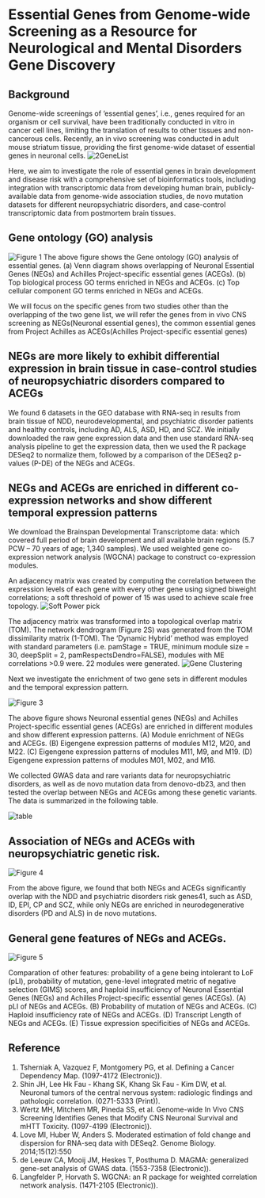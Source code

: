 # Essential Genes from Genome-wide Screening as a Resource for Neurological and Mental Disorders Gene Discovery








## Background
Genome-wide screenings of ‘essential genes’, i.e., genes required for an organism or cell survival, have been traditionally conducted in vitro in cancer cell lines, limiting the translation of results to other tissues and non-cancerous cells. Recently, an in vivo screening was conducted in adult mouse striatum tissue, providing the first genome-wide dataset of essential genes in neuronal cells.
![2GeneList](./Files/2GeneList.png)

Here, we aim to investigate the role of essential genes in brain development and disease risk with a comprehensive set of bioinformatics tools, including integration with transcriptomic data from developing human brain, publicly-available data from genome-wide association studies, de novo mutation datasets for different neuropsychiatric disorders, and case-control transcriptomic data from postmortem brain tissues.


## Gene ontology (GO) analysis
![Figure 1](./Files/Fig1.jpg)
The above figure shows the Gene ontology (GO) analysis of essential genes. (a) Venn diagram shows overlapping of Neuronal Essential Genes (NEGs) and Achilles Project-specific essential genes (ACEGs). (b) Top biological process GO terms enriched in NEGs and ACEGs. (c) Top cellular component GO terms enriched in NEGs and ACEGs.

We will focus on the specific genes from two studies other than the overlapping of the two gene list, we will refer the genes from in vivo CNS screening as NEGs(Neuronal essential genes), the common essential genes from Project Achilles as ACEGs(Achilles Project-specific essential genes)

##  NEGs are more likely to exhibit differential expression in brain tissue in case-control studies of neuropsychiatric disorders compared to ACEGs

We found 6 datasets in the GEO database with RNA-seq in results from brain tissue of NDD, neurodevelopmental, and psychiatric disorder patients and healthy controls, including AD, ALS, ASD, HD, and SCZ. We initially downloaded the raw gene expression data and then use standard RNA-seq analysis pipeline to get the expression data, then we used the R package DESeq2 to normalize them, followed by a comparison of the DESeq2 p-values (P-DE) of the NEGs and ACEGs.




## NEGs and ACEGs are enriched in different co-expression networks and show different temporal expression patterns

We download the Brainspan Developmental Transcriptome data: which covered full period of brain development and all available brain regions (5.7 PCW – 70 years of age; 1,340 samples). We used weighted gene co-expression network analysis (WGCNA) package to construct co-expression modules.

An adjacency matrix was created by computing the correlation between the expression levels of each gene with every other gene using signed biweight correlations; a soft threshold of power of 15 was used to achieve scale free topology.
![Soft Power pick](./Files/SoftPower.png)




The adjacency matrix was transformed into a topological overlap matrix (TOM). The network dendrogram (Figure 2S) was generated from the TOM dissimilarity matrix (1-TOM). The ‘Dynamic Hybrid’ method was employed with standard parameters (i.e. pamStage = TRUE, minimum module size = 30, deepSplit = 2, pamRespectsDendro=FALSE), modules with ME correlations >0.9 were. 22 modules were generated.
![Gene Clustering](./Files/GeneClustering.png)



Next we investigate the enrichment of two gene sets in different modules and the temporal expression pattern.

![Figure 3](./Files/Fig3.jpg)

The above figure shows Neuronal essential genes (NEGs) and Achilles Project-specific essential genes (ACEGs) are enriched in different modules and show different expression patterns. (A) Module enrichment of NEGs and ACEGs. (B) Eigengene expression patterns of modules M12, M20, and M22. (C) Eigengene expression patterns of modules M11, M9, and M19. (D) Eigengene expression patterns of modules M01, M02, and M16.

We collected GWAS data and rare variants data for neuropsychiatric disorders, as well as de novo mutation data from denovo-db23, and then tested the overlap between NEGs and ACEGs among these genetic variants. 
The data is summarized in the following table.


![table](./Files/table.png)



## Association of NEGs and ACEGs with neuropsychiatric genetic risk.


![Figure 4](./Files/Fig4.jpg)


From the above figure, we found that both NEGs and ACEGs significantly overlap with the NDD and psychiatric disorders risk genes41, such as ASD, ID, EPI, CP and SCZ, while only NEGs are enriched in neurodegenerative disorders (PD and ALS) in de novo mutations.


## General gene features of NEGs and ACEGs.


![Figure 5](./Files/Fig5.jpg)

Comparation of other features: probability of a gene being intolerant to LoF (pLI), probability of mutation, gene-level integrated metric of negative selection (GIMS) scores, and haploid insufficiency of Neuronal Essential Genes (NEGs) and Achilles Project-specific essential genes (ACEGs). (A) pLI of NEGs and ACEGs. (B) Probability of mutation of NEGs and ACEGs. (C) Haploid insufficiency rate of NEGs and ACEGs. (D) Transcript Length of NEGs and ACEGs. (E) Tissue expression specificities of NEGs and ACEGs.





## Reference
1. Tsherniak A, Vazquez F, Montgomery PG, et al. Defining a Cancer Dependency Map. (1097-4172 (Electronic)).
2.	Shin JH, Lee Hk Fau - Khang SK, Khang Sk Fau - Kim DW, et al. Neuronal tumors of the central nervous system: radiologic findings and pathologic correlation. (0271-5333 (Print)).
3.	Wertz MH, Mitchem MR, Pineda SS, et al. Genome-wide In Vivo CNS Screening Identifies Genes that Modify CNS Neuronal Survival and mHTT Toxicity. (1097-4199 (Electronic)).
4. Love MI, Huber W, Anders S. Moderated estimation of fold change and dispersion for RNA-seq data with DESeq2. Genome Biology. 2014;15(12):550
5. de Leeuw CA, Mooij JM, Heskes T, Posthuma D. MAGMA: generalized gene-set analysis of GWAS data. (1553-7358 (Electronic)).
6. Langfelder P, Horvath S. WGCNA: an R package for weighted correlation network analysis. (1471-2105 (Electronic)).
